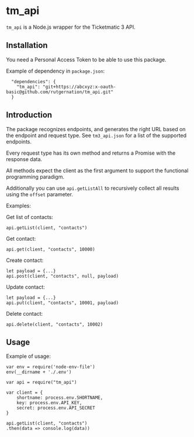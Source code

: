 # tm_api

`tm_api` is a Node.js wrapper for the Ticketmatic 3 API.

## Installation

You need a Personal Access Token to be able to use this package.

Example of dependency in `package.json`:

```
  "dependencies": {
    "tm_api": "git+https://abcxyz:x-oauth-basic@github.com/rutgernation/tm_api.git"
  }
```

## Introduction

The package recognizes endpoints, and generates the right URL based on the endpoint and request type. See `tm3_api.json` for a list of the supported endpoints.

Every request type has its own method and returns a Promise with the response data.

All methods expect the client as the first argument to support the functional programming paradigm.

Additionally you can use `api.getListAll` to recursively collect all results using the `offset` parameter.

Examples:

Get list of contacts:

```
api.getList(client, "contacts")
```

Get contact:

```
api.get(client, "contacts", 10000)
```

Create contact:

```
let payload = {...}
api.post(client, "contacts", null, payload)
```

Update contact:

```
let payload = {...}
api.put(client, "contacts", 10001, payload)
```

Delete contact:

```
api.delete(client, "contacts", 10002)
```

## Usage

Example of usage:

```
var env = require('node-env-file')
env(__dirname + './.env')

var api = require("tm_api")

var client = {
	shortname: process.env.SHORTNAME,
	key: process.env.API_KEY,
	secret: process.env.API_SECRET
}

api.getList(client, "contacts")
.then(data => console.log(data))
```
